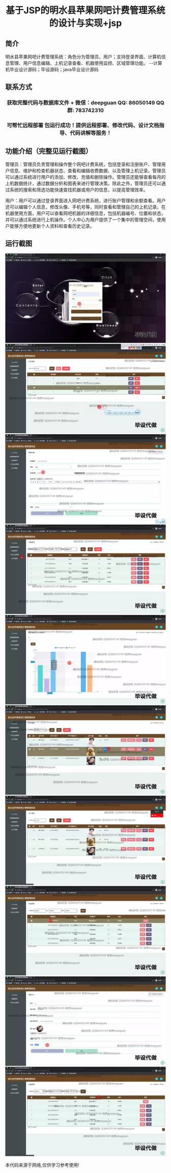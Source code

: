 <p><h1 align="center">基于JSP的明水县苹果网吧计费管理系统的设计与实现+jsp</h1></p>

## 简介
明水县苹果网吧计费管理系统：角色分为管理员、用户；支持登录界面、计算机信息管理、用户信息编辑、上机记录查看、机器使用监控、区域管理功能。    --计算机毕业设计源码；毕设源码；java毕业设计源码


## 联系方式
<p><h3 align="center">获取完整代码与数据库文件 + 微信：deepguan QQ: 86050149 QQ群: 783742310</h3></p>
<p><h3 align="center">可帮忙远程部署 包运行成功！提供远程部署、修改代码、设计文档指导、代码讲解等服务！</h3></p>

## 功能介绍（完整见运行截图）
管理员：管理员负责管理和操作整个网吧计费系统，包括登录和注册账户、管理用户信息、维护和检查机器状态、查看和编辑收费数据、以及管理上机记录。管理员可以通过系统进行用户的添加、修改、充值和删除操作。管理员还能够查看每月的上机数据统计，通过数据分析和图表来进行管理决策。除此之外，管理员还可以通过系统的搜索和筛选功能快速查找机器或用户的信息，以提高管理效率。

用户：用户可以通过登录界面进入网吧计费系统，进行账户管理和余额查看。用户还可以编辑个人信息，修改头像、手机号等，同时查看和管理自己的上机记录。在机器使用方面，用户可以查看网吧机器的详细信息，包括机器编号、位置和状态，并可以通过系统进行上机操作。个人中心为用户提供了一个集中的管理空间，使用户能够方便地更新个人资料和查看历史记录。


## 运行截图
![](img/001.jpg)
![](img/002.jpg)
![](img/003.jpg)
![](img/004.jpg)
![](img/005.jpg)
![](img/006.jpg)
![](img/007.jpg)
![](img/008.jpg)
![](img/009.jpg)
![](img/010.jpg)

<p>本代码来源于网络,仅供学习参考使用!</p>
